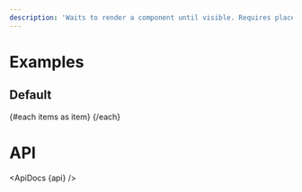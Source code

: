 ```yaml
---
description: 'Waits to render a component until visible. Requires placeholder size (min-height)'
---
```


<script lang="ts">
	import api from '$lib/components/Lazy.svelte?raw&sveld';
  import ApiDocs from '$lib/components/ApiDocs.svelte';

	import Lazy from '$lib/components/Lazy.svelte';
	import ListItem from '$lib/components/ListItem.svelte';
	import Preview from '$lib/components/Preview.svelte';

	const items = Array(100).fill().map((x, i) => ({ name: `Item: ${i + 1}`}))
</script>

# Examples

## Default

<Preview>
	<div class="h-[400px] p-1 overflow-auto">
		{#each items as item}
			<Lazy height="40px" class="group">
				<ListItem title={item.name} list="group" />
			</Lazy>
		{/each}
	</div>
</Preview>

# API

<ApiDocs {api} />
